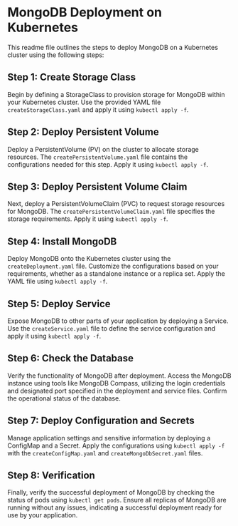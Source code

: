 # MongoDB Deployment on Kubernetes

This readme file outlines the steps to deploy MongoDB on a Kubernetes cluster using the following steps:

## Step 1: Create Storage Class

Begin by defining a StorageClass to provision storage for MongoDB within your Kubernetes cluster. Use the provided YAML file `createStorageClass.yaml` and apply it using `kubectl apply -f`.

## Step 2: Deploy Persistent Volume

Deploy a PersistentVolume (PV) on the cluster to allocate storage resources. The `createPersistentVolume.yaml` file contains the configurations needed for this step. Apply it using `kubectl apply -f`.

## Step 3: Deploy Persistent Volume Claim

Next, deploy a PersistentVolumeClaim (PVC) to request storage resources for MongoDB. The `createPersistentVolumeClaim.yaml` file specifies the storage requirements. Apply it using `kubectl apply -f`.

## Step 4: Install MongoDB

Deploy MongoDB onto the Kubernetes cluster using the `createDeployment.yaml` file. Customize the configurations based on your requirements, whether as a standalone instance or a replica set. Apply the YAML file using `kubectl apply -f`.

## Step 5: Deploy Service

Expose MongoDB to other parts of your application by deploying a Service. Use the `createService.yaml` file to define the service configuration and apply it using `kubectl apply -f`.
## Step 6: Check the Database

Verify the functionality of MongoDB after deployment. Access the MongoDB instance using tools like MongoDB Compass, utilizing the login credentials and designated port specified in the deployment and service files. Confirm the operational status of the database.

## Step 7: Deploy Configuration and Secrets

Manage application settings and sensitive information by deploying a ConfigMap and a Secret. Apply the configurations using `kubectl apply -f` with the `createConfigMap.yaml` and `createMongoDbSecret.yaml` files.

## Step 8: Verification

Finally, verify the successful deployment of MongoDB by checking the status of pods using `kubectl get pods`. Ensure all replicas of MongoDB are running without any issues, indicating a successful deployment ready for use by your application.
